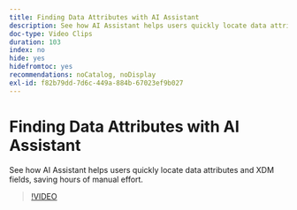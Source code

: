 ```yaml
---
title: Finding Data Attributes with AI Assistant
description: See how AI Assistant helps users quickly locate data attributes and XDM fields, saving hours of manual effort.
doc-type: Video Clips
duration: 103
index: no
hide: yes
hidefromtoc: yes
recommendations: noCatalog, noDisplay
exl-id: f82b79dd-7d6c-449a-884b-67023ef9b027
---
```

# Finding Data Attributes with AI Assistant

See how AI Assistant helps users quickly locate data attributes and XDM fields, saving hours of manual effort.

<!--  -->
>[!VIDEO](https://video.tv.adobe.com/v/3459308?learn=on&enablevpops=true)
